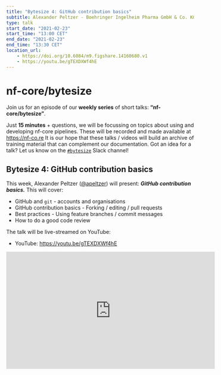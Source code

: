 ```yaml
---
title: "Bytesize 4: GitHub contribution basics"
subtitle: Alexander Peltzer - Boehringer Ingelheim Pharma GmbH & Co. KG, Germany
type: talk
start_date: "2021-02-23"
start_time: "13:00 CET"
end_date: "2021-02-23"
end_time: "13:30 CET"
location_url:
    - https://doi.org/10.6084/m9.figshare.14160680.v1
    - https://youtu.be/gTEXDXWf4hE
---
```


# nf-core/bytesize

Join us for an episode of our **weekly series** of short talks: **“nf-core/bytesize”**.

Just **15 minutes** + questions, we will be focussing on topics about using and developing nf-core pipelines.
These will be recorded and made available at <https://nf-co.re>
It is our hope that these talks / videos will build an archive of training material that can complement our documentation. Got an idea for a talk? Let us know on the [`#bytesize`](https://nfcore.slack.com/channels/bytesize) Slack channel!

## Bytesize 4: GitHub contribution basics

This week, Alexander Peltzer ([@apeltzer](http://github.com/apeltzer/)) will present: _**GitHub contribution basics.**_
This will cover:

* GitHub and `git` - accounts and organisations
* GitHub contribution basics - Forking / editing / pull requests
* Best practices - Using feature branches / commit messages
* How to do a good code review

The talk will be live-streamed on YouTube:

* YouTube: <https://youtu.be/gTEXDXWf4hE>

<div class="embed-responsive embed-responsive-16by9">
    <iframe width="560" height="315" src="https://www.youtube.com/embed/gTEXDXWf4hE" frameborder="0" allow="accelerometer; autoplay; clipboard-write; encrypted-media; gyroscope; picture-in-picture" allowfullscreen></iframe>
</div>
